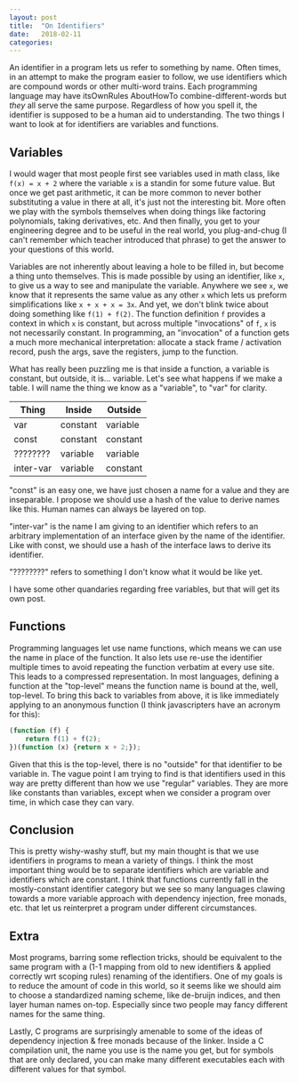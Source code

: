 ```yaml
---
layout: post
title:  "On Identifiers"
date:   2018-02-11
categories:
---
```


An identifier in a program lets us refer to something by name. Often times, in an attempt to make the program easier to follow, we use identifiers which are compound words or other multi-word trains. Each programming language may have itsOwnRules AboutHowTo combine-different-words but _they_ all serve the same purpose. Regardless of how you spell it, the identifier is supposed to be a human aid to understanding. The two things I want to look at for identifiers are variables and functions.

## Variables

I would wager that most people first see variables used in math class, like `f(x) = x + 2` where the variable `x` is a standin for some future value. But once we get past arithmetic, it can be more common to never bother substituting a value in there at all, it's just not the interesting bit. More often we play with the symbols themselves when doing things like factoring polynomials, taking derivatives, etc. And then finally, you get to your engineering degree and to be useful in the real world, you plug-and-chug (I can't remember which teacher introduced that phrase) to get the answer to your questions of this world.

Variables are not inherently about leaving a hole to be filled in, but become a thing unto themselves. This is made possible by using an identifier, like `x`, to give us a way to see and manipulate the variable. Anywhere we see `x`, we know that it represents the same value as any other `x` which lets us preform simplifications like `x + x + x = 3x`. And yet, we don't blink twice about doing something like `f(1) + f(2)`. The function definition `f` provides a context in which `x` is constant, but across multiple "invocations" of `f`, `x` is not necessarily constant. In programming, an "invocation" of a function gets a much more mechanical interpretation: allocate a stack frame / activation record, push the args, save the registers, jump to the function.

What has really been puzzling me is that inside a function, a variable is constant, but outside, it is... variable. Let's see what happens if we make a table. I will name the thing we know as a "variable", to "var" for clarity.

| Thing    | Inside   | Outside  |
|----------|----------|----------|
| var      | constant | variable |
| const    | constant | constant |
| ???????? | variable | variable |
| inter-var| variable | constant |

"const" is an easy one, we have just chosen a name for a value and they are inseparable. I propose we should use a hash of the value to derive names like this. Human names can always be layered on top.

"inter-var" is the name I am giving to an identifier which refers to an arbitrary implementation of an interface given by the name of the identifier. Like with const, we should use a hash of the interface laws to derive its identifier.

"????????" refers to something I don't know what it would be like yet.

I have some other quandaries regarding free variables, but that will get its own post.

## Functions

Programming languages let use name functions, which means we can use the name in place of the function. It also lets use re-use the identifier multiple times to avoid repeating the function verbatim at every use site. This leads to a compressed representation. In most languages, defining a function at the "top-level" means the function name is bound at the, well, top-level. To bring this back to variables from above, it is like immediately applying to an anonymous function (I think javascripters have an acronym for this):

```javascript
(function (f) {
    return f(1) + f(2);
})(function (x) {return x + 2;});
```

Given that this is the top-level, there is no "outside" for that identifier to be variable in. The vague point I am trying to find is that identifiers used in this way are pretty different than how we use "regular" variables. They are more like constants than variables, except when we consider a program over time, in which case they can vary.

## Conclusion

This is pretty wishy-washy stuff, but my main thought is that we use identifiers in programs to mean a variety of things. I think the most important thing would be to separate identifiers which are variable and identifiers which are constant. I think that functions currently fall in the mostly-constant identifier category but we see so many languages clawing towards a more variable approach with dependency injection, free monads, etc. that let us reinterpret a program under different circumstances.


## Extra

Most programs, barring some reflection tricks, should be equivalent to the same program with a (1-1 mapping from old to new identifiers & applied correctly wrt scoping rules) renaming of the identifiers. One of my goals is to reduce the amount of code in this world, so it seems like we should aim to choose a standardized naming scheme, like de-bruijn indices, and then layer human names on-top. Especially since two people may fancy different names for the same thing.

Lastly, C programs are surprisingly amenable to some of the ideas of dependency injection & free monads because of the linker. Inside a C compilation unit, the name you use is the name you get, but for symbols that are only declared, you can make many different executables each with different values for that symbol.
